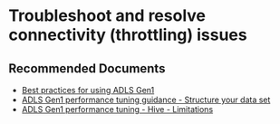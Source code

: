 <properties
    pageTitle="Troubleshoot and resolve connectivity (throttling) issues"
    description="Troubleshoot and resolve connectivity (throttling) issues"
    service="Microsoft.DataLakeStore"
    resource="datalake"
    authors="sumantmehtams"
    ms.author="sumameh"
    displayOrder=""
    selfHelpType="generic"
    supportTopicIds="32674922"
    resourceTags=""
    productPesIds="15879"
    cloudEnvironments="public, fairfax, usnat, ussec"
    articleId="4eba55b5-707e-479b-ad28-cdf514a26a82"
	ownershipId="StorageMediaEdge_DataLakeStorageGen1"
/>
 
# Troubleshoot and resolve connectivity (throttling) issues
 
## **Recommended Documents**


- [Best practices for using ADLS Gen1](https://docs.microsoft.com/azure/data-lake-store/data-lake-store-best-practices)<br>
- [ADLS Gen1 performance tuning guidance - Structure your data set](https://docs.microsoft.com/azure/data-lake-store/data-lake-store-performance-tuning-guidance#structure-your-data-set)<br>
- [ADLS Gen1 performance tuning - Hive - Limitations](https://docs.microsoft.com/azure/data-lake-store/data-lake-store-performance-tuning-hive#limitations)<br>
